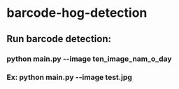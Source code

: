 # barcode-hog-detection
## Run barcode detection:
### python main.py --image ten_image_nam_o_day
### Ex: python main.py --image test.jpg
